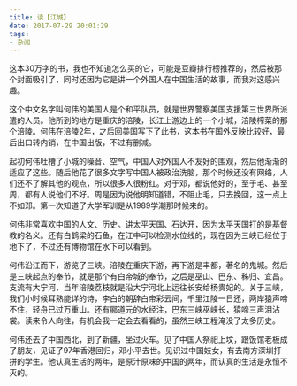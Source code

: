 ```yaml
---
title: 读【江城】
date: 2017-07-29 20:01:29
tags:
- 杂阅
---
```


这本30万字的书，我也不知道怎么买的它，可能是豆瓣排行榜推荐的，然后被那个封面吸引了，同时还因为它是讲一个外国人在中国生活的故事，而我对这感兴趣。

这个中文名字叫何伟的美国人是个和平队员，就是世界警察美国支援第三世界所派遣的人员。他所到的地方是重庆的涪陵，长江上游边上的一个小城，涪陵榨菜的那个涪陵。何伟在涪陵2年，之后回美国写下了此书，这本书在国外反映比较好，最后出口转内销，在中国出版，不过有删减。

起初何伟吐槽了小城的噪音、空气，中国人对外国人不友好的围观，然后他渐渐的适应了这些。随后他花了很多文字写中国人被政治洗脑，那个时候还没有网络，人们还不了解其他的观点，所以很多人很粉红。对于邓，都说他好的，至于毛、甚至周，都有人说他们不好。周是因为说他明知道错，不阻止毛，只去挽回，这一点上不如邓。第一次知道了大学军训是从1989学潮那时候来的。

何伟非常喜欢中国的人文、历史。讲太平天国、石达开，因为太平天国打的是基督教的名义。还有白鹤梁的石鱼，在江中可以检测水位线的，现在因为三峡已经位于地下了，不过还有博物馆在水下可以看到。

何伟沿江而下，游览了三峡。涪陵在重庆下游，再下游是丰都，著名的鬼城。然后是三峡起点的奉节，就是那个有白帝城的奉节，之后是巫山、巴东、秭归、宜昌。支流有大宁河，当年涪陵荔枝就是沿大宁河北上运往长安给杨贵妃的。关于三峡，我们小时候耳熟能详的诗，李白的朝辞白帝彩云间，千里江陵一日还，两岸猿声啼不住，轻舟已过万重山。还有郦道元的水经注，巴东三峡巫峡长，猿啼三声泪沾裳。读来令人向往，有机会我一定会去看看的，虽然三峡工程淹没了太多历史。

何伟还去了中国西北，到了新疆，坐过火车。见了中国人祭祀上坟，跟饭馆老板成了朋友，见证了97年香港回归，邓小平去世。见识过中国妓女，有去南方深圳打拼的学生。他认真生活的两年，是原汁原味的中国的两年，而认真的生活是永恒不灭的。
